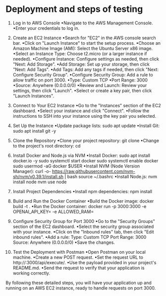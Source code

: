 # Deployment and steps of testing

1. Log in to AWS Console
    •Navigate to the AWS Management Console.
    •Enter your credentials to log in.

2. Create an EC2 Instance
    •Search for "EC2" in the AWS console search bar.
    •Click on "Launch Instance" to start the setup process.
    •Choose an Amazon Machine Image (AMI): Select the Ubuntu Server x86 image.
    •Select an Instance Type: Choose t2.micro (or a larger instance if needed).
    •Configure Instance: Configure settings as needed, then click "Next: Add Storage".
    •Add Storage: Set up your storage, then click "Next: Add Tags".
    •Add Tags: Add any tags if needed, then click "Next: Configure Security Group".
    •Configure Security Group: Add a rule to allow traffic on port 3000.
        •Type: Custom TCP
        •Port Range: 3000
        •Source: Anywhere (0.0.0.0/0)
    •Review and Launch: Review your settings, then click "Launch".
    •Select or create a key pair, then click "Launch Instances".

3. Connect to Your EC2 Instance
    •Go to the "Instances" section of the EC2 dashboard.
    •Select your instance and click "Connect".
    •Follow the instructions to SSH into your instance using the key pair you selected.

4. Set Up the Instance
    •Update package lists:
        sudo apt update
    •Install Git:
        sudo apt install git -y

5. Clone the Repository
    •Clone your project repository:
        git clone <git-repo-url>
    •Change to the project's root directory:
        cd <project-root-folder>

6. Install Docker and Node.js via NVM
    •Install Docker:
        sudo apt install docker.io -y
        sudo systemctl start docker
        sudo systemctl enable docker
        sudo usermod -aG docker $USER
    •Install NVM (Node Version Manager):
        curl -o- https://raw.githubusercontent.com/nvm-sh/nvm/v0.39.1/install.sh | bash
        source ~/.bashrc
    •Install Node.js:
        nvm install node
        nvm use node

7. Install Project Dependencies
    •Install npm dependencies:
        npm install

8. Build and Run the Docker Container
    •Build the Docker image:
        docker build -t <image-name> .
    •Run the Docker container:
        docker run -p 3000:3000 -e OPENAI_API_KEY=<your-api-key> -e ALLOWED_RAM=<allowed-ram-value> <image-name>

9. Configure Security Group for Port 3000
    •Go to the "Security Groups" section of the EC2 dashboard.
    •Select the security group associated with your instance.
    •Click on the "Inbound rules" tab, then click "Edit inbound rules".
    •Add a rule:
        Type: Custom TCP
        Port Range: 3000
        Source: Anywhere (0.0.0.0/0)
    •Save the changes.

10. Test the Deployment with Postman
    •Open Postman on your local machine.
    •Create a new POST request.
    •Set the request URL to http://<instance-ipv4>:3000/api/execute/.
    •Use the payload provided in your project's README.md.
    •Send the request to verify that your application is working correctly.
    
By following these detailed steps, you will have your application up and running on an AWS EC2 instance, ready to handle requests on port 3000.
